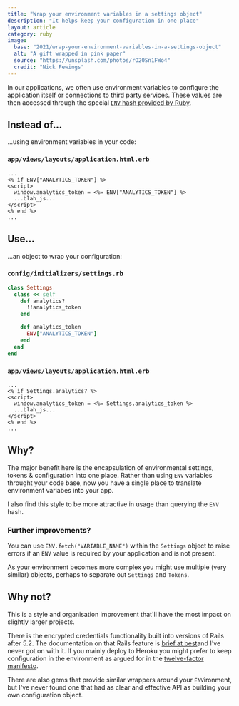 ```yaml
---
title: "Wrap your environment variables in a settings object"
description: "It helps keep your configuration in one place"
layout: article
category: ruby
image:
  base: "2021/wrap-your-environment-variables-in-a-settings-object"
  alt: "A gift wrapped in pink paper"
  source: "https://unsplash.com/photos/rO20Sn1FWo4"
  credit: "Nick Fewings"
---
```


In our applications, we often use environment variables to configure the application itself or connections to third party services. These values are then accessed through the special [`ENV` hash provided by Ruby](https://ruby-doc.org/core-3.0.1/ENV.html).


## Instead of...

...using environment variables in your code:

### `app/views/layouts/application.html.erb`

```erb
...
<% if ENV["ANALYTICS_TOKEN"] %>
<script>
  window.analytics_token = <%= ENV["ANALYTICS_TOKEN"] %>
  ...blah_js...
</script>
<% end %>
...
```


## Use...

...an object to wrap your configuration:

### `config/initializers/settings.rb`

```ruby
class Settings
  class << self
    def analytics?
      !!analytics_token
    end

    def analytics_token
      ENV["ANALYTICS_TOKEN"]
    end
  end
end
```


### `app/views/layouts/application.html.erb`

```erb
...
<% if Settings.analytics? %>
<script>
  window.analytics_token = <%= Settings.analytics_token %>
  ...blah_js...
</script>
<% end %>
...
```


## Why?

The major benefit here is the encapsulation of environmental settings, tokens & configuration into one place. Rather than using `ENV` variables throught your code base, now you have a single place to translate environment variabes into your app.

I also find this style to be more attractive in usage than querying the `ENV` hash.


### Further improvements?

You can use `ENV.fetch("VARIABLE_NAME")` within the `Settings` object to raise errors if an `ENV` value is required by your application and is not present.

As your environment becomes more complex you might use multiple (very similar) objects, perhaps to separate out `Settings` and `Tokens`.


## Why not?

This is a style and organisation improvement that'll have the most impact on slightly larger projects.

There is the encrypted credentials functionality built into versions of Rails after 5.2. The documentation on that Rails feature is [brief at best](https://guides.rubyonrails.org/security.html#environmental-security)and I've never got on with it. If you mainly deploy to Heroku you might prefer to keep configuration in the environment as argued for in the [twelve-factor manifesto](https://12factor.net).

There are also gems that provide similar wrappers around your `ENV`ironment, but I've never found one that had as clear and effective API as building your own configuration object.
